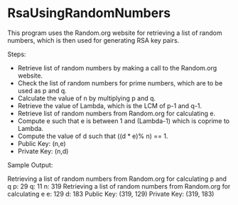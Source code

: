 # RsaUsingRandomNumbers

This program uses the Random.org website for retrieving a list of random numbers, which is then used for generating RSA key pairs.

Steps:
- Retrieve list of random numbers by making a call to the Random.org website.
- Check the list of random numbers for prime numbers, which are to be used as p and q.
- Calculate the value of n by multiplying p and q.
- Retrieve the value of Lambda, which is the LCM of p-1 and q-1.
- Retrieve list of random numbers from Random.org for calculating e.
- Compute e such that e is between 1 and (Lambda-1) which is coprime to Lambda.
- Compute the value of d such that ((d * e)% n) == 1.
- Public Key:  (n,e)
- Private Key: (n,d)


Sample Output:

Retrieving a list of random numbers from Random.org for calculating p and q
p: 29
q: 11
n: 319
Retrieving a list of random numbers from Random.org for calculating e
e: 129
d: 183
Public Key:  (319, 129)
Private Key: (319, 183)
